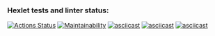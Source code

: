 ### Hexlet tests and linter status:

[![Actions Status](https://github.com/Suprocket/frontend-project-44/workflows/hexlet-check/badge.svg)](https://github.com/Suprocket/frontend-project-44/actions)
[![Maintainability](https://api.codeclimate.com/v1/badges/edefe5fe160e4276619c/maintainability)](https://codeclimate.com/github/Suprocket/frontend-project-44/maintainability)
[![asciicast](https://asciinema.org/a/xxhAQDBttjoRnTbJB9hNqBqNZ.svg)](https://asciinema.org/a/xxhAQDBttjoRnTbJB9hNqBqNZ)
[![asciicast](https://asciinema.org/a/WjGM7vZ6oMNYP86kcYB70irXQ.svg)](https://asciinema.org/a/WjGM7vZ6oMNYP86kcYB70irXQ)
[![asciicast](https://asciinema.org/a/4MrFpoehtTMG2QYOkZEACPgNh.svg)](https://asciinema.org/a/4MrFpoehtTMG2QYOkZEACPgNh)
